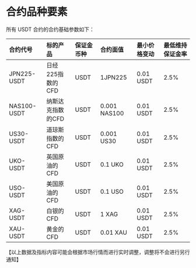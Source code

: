 # 合约品种要素

所有 USDT 合约的合约基础参数如下：

| 合约代号 |  标的产品 | 保证金币种 | 合约面值  | 最小价格变动      | 最低维持保证金率 |
| :------- | :--------- | :--------- | :-------- | :---------------- | :--------------- |
| JPN225-USDT  | 日经225指数的CFD     | USDT | 1JPN225      | 0.01 USDT    | 2.5%      |
| NAS100-USDT  | 纳斯达克指数的CFD    | USDT | 0.001 NAS100  | 0.01 USDT    | 2.5%      |
| US30-USDT    | 道琼斯指数的CFD      | USDT | 0.001 US30   | 0.01 USDT    | 2.5%      |
| UKO-USDT     | 英国原油的CFD        | USDT | 0.1 UKO      | 0.01 USDT    | 2.5%      |
| USO-USDT     | 美国原油的CFD        | USDT | 0.1 USO      | 0.01 USDT    | 2.5%      |
| XAG-USDT     | 白银的CFD           | USDT | 1 XAG         | 0.01 USDT    | 2.5%      |
| XAU-USDT     | 黄金的CFD           | USDT | 0.01 XAU     | 0.01 USDT     | 2.5%      |

【以上数据及指标内容可能会根据市场行情而进行实时调整，调整将不会进行另行通知】
